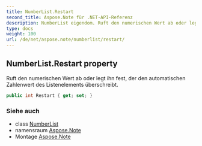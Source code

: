 ```yaml
---
title: NumberList.Restart
second_title: Aspose.Note für .NET-API-Referenz
description: NumberList eigendom. Ruft den numerischen Wert ab oder legt ihn fest der den automatischen Zahlenwert des Listenelements überschreibt.
type: docs
weight: 100
url: /de/net/aspose.note/numberlist/restart/
---
```

## NumberList.Restart property

Ruft den numerischen Wert ab oder legt ihn fest, der den automatischen Zahlenwert des Listenelements überschreibt.

```csharp
public int Restart { get; set; }
```

### Siehe auch

* class [NumberList](../)
* namensraum [Aspose.Note](../../numberlist/)
* Montage [Aspose.Note](../../../)


